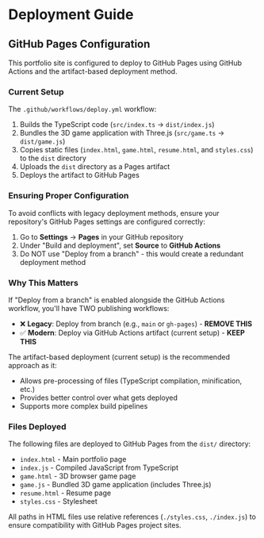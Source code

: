 # Deployment Guide

## GitHub Pages Configuration

This portfolio site is configured to deploy to GitHub Pages using GitHub Actions and the artifact-based deployment method.

### Current Setup

The `.github/workflows/deploy.yml` workflow:
1. Builds the TypeScript code (`src/index.ts` → `dist/index.js`)
2. Bundles the 3D game application with Three.js (`src/game.ts` → `dist/game.js`)
3. Copies static files (`index.html`, `game.html`, `resume.html`, and `styles.css`) to the `dist` directory
4. Uploads the `dist` directory as a Pages artifact
5. Deploys the artifact to GitHub Pages

### Ensuring Proper Configuration

To avoid conflicts with legacy deployment methods, ensure your repository's GitHub Pages settings are configured correctly:

1. Go to **Settings** → **Pages** in your GitHub repository
2. Under "Build and deployment", set **Source** to **GitHub Actions**
3. Do NOT use "Deploy from a branch" - this would create a redundant deployment method

### Why This Matters

If "Deploy from a branch" is enabled alongside the GitHub Actions workflow, you'll have TWO publishing workflows:
- ❌ **Legacy**: Deploy from branch (e.g., `main` or `gh-pages`) - **REMOVE THIS**
- ✅ **Modern**: Deploy via GitHub Actions artifact (current setup) - **KEEP THIS**

The artifact-based deployment (current setup) is the recommended approach as it:
- Allows pre-processing of files (TypeScript compilation, minification, etc.)
- Provides better control over what gets deployed
- Supports more complex build pipelines

### Files Deployed

The following files are deployed to GitHub Pages from the `dist/` directory:
- `index.html` - Main portfolio page
- `index.js` - Compiled JavaScript from TypeScript
- `game.html` - 3D browser game page
- `game.js` - Bundled 3D game application (includes Three.js)
- `resume.html` - Resume page
- `styles.css` - Stylesheet

All paths in HTML files use relative references (`./styles.css`, `./index.js`) to ensure compatibility with GitHub Pages project sites.
